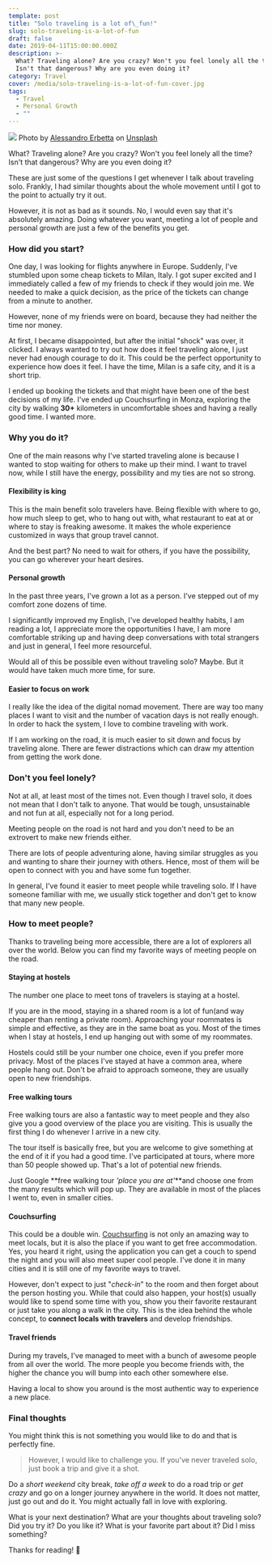 ```yaml
---
template: post
title: "Solo traveling is a lot of\_fun!"
slug: solo-traveling-is-a-lot-of-fun
draft: false
date: 2019-04-11T15:00:00.000Z
description: >-
  What? Traveling alone? Are you crazy? Won't you feel lonely all the time?
  Isn't that dangerous? Why are you even doing it?
category: Travel
cover: /media/solo-traveling-is-a-lot-of-fun-cover.jpg
tags:
  - Travel
  - Personal Growth
  - ""
---
```


![](/media/solo-traveling-is-a-lot-of-fun-cover.jpg)
Photo by [Alessandro Erbetta](https://unsplash.com/photos/8oYPewvmhnY?utm_source=unsplash&utm_medium=referral&utm_content=creditCopyText) on [Unsplash](https://unsplash.com/search/photos/explore?utm_source=unsplash&utm_medium=referral&utm_content=creditCopyText)

What? Traveling alone? Are you crazy? Won't you feel lonely all the time? Isn't that dangerous? Why are you even doing it?

These are just some of the questions I get whenever I talk about traveling solo. Frankly, I had similar thoughts about the whole movement until I got to the point to actually try it out.

However, it is not as bad as it sounds. No, I would even say that it's absolutely amazing. Doing whatever you want, meeting a lot of people and personal growth are just a few of the benefits you get.

### How did you start?

One day, I was looking for flights anywhere in Europe. Suddenly, I've stumbled upon some cheap tickets to Milan, Italy. I got super excited and I immediately called a few of my friends to check if they would join me. We needed to make a quick decision, as the price of the tickets can change from a minute to another.

However, none of my friends were on board, because they had neither the time nor money.

At first, I became disappointed, but after the initial "shock" was over, it clicked. I always wanted to try out how does it feel traveling alone, I just never had enough courage to do it. This could be the perfect opportunity to experience how does it feel. I have the time, Milan is a safe city, and it is a short trip.

I ended up booking the tickets and that might have been one of the best decisions of my life. I've ended up Couchsurfing in Monza, exploring the city by walking **30+** kilometers in uncomfortable shoes and having a really good time. I wanted more.

### Why you do it?

One of the main reasons why I've started traveling alone is because I wanted to stop waiting for others to make up their mind. I want to travel now, while I still have the energy, possibility and my ties are not so strong.

#### Flexibility is king

This is the main benefit solo travelers have. Being flexible with where to go, how much sleep to get, who to hang out with, what restaurant to eat at or where to stay is freaking awesome. It makes the whole experience customized in ways that group travel cannot.

And the best part? No need to wait for others, if you have the possibility, you can go wherever your heart desires.

#### Personal growth

In the past three years, I've grown a lot as a person. I've stepped out of my comfort zone dozens of time.

I significantly improved my English, I've developed healthy habits, I am reading a lot, I appreciate more the opportunities I have, I am more comfortable striking up and having deep conversations with total strangers and just in general, I feel more resourceful.

Would all of this be possible even without traveling solo? Maybe. But it would have taken much more time, for sure.

#### Easier to focus on work

I really like the idea of the digital nomad movement. There are way too many places I want to visit and the number of vacation days is not really enough. In order to hack the system, I love to combine traveling with work.

If I am working on the road, it is much easier to sit down and focus by traveling alone. There are fewer distractions which can draw my attention from getting the work done.

### Don't you feel lonely?

Not at all, at least most of the times not. Even though I travel solo, it does not mean that I don't talk to anyone. That would be tough, unsustainable and not fun at all, especially not for a long period.

Meeting people on the road is not hard and you don't need to be an extrovert to make new friends either.

There are lots of people adventuring alone, having similar struggles as you and wanting to share their journey with others. Hence, most of them will be open to connect with you and have some fun together.

In general, I've found it easier to meet people while traveling solo. If I have someone familiar with me, we usually stick together and don't get to know that many new people.

### How to meet people?

Thanks to traveling being more accessible, there are a lot of explorers all over the world. Below you can find my favorite ways of meeting people on the road.

#### Staying at hostels

The number one place to meet tons of travelers is staying at a hostel.

If you are in the mood, staying in a shared room is a lot of fun(and way cheaper than renting a private room). Approaching your roommates is simple and effective, as they are in the same boat as you. Most of the times when I stay at hostels, I end up hanging out with some of my roommates.

Hostels could still be your number one choice, even if you prefer more privacy. Most of the places I've stayed at have a common area, where people hang out. Don't be afraid to approach someone, they are usually open to new friendships.

#### Free walking tours

Free walking tours are also a fantastic way to meet people and they also give you a good overview of the place you are visiting. This is usually the first thing I do whenever I arrive in a new city.

The tour itself is basically free, but you are welcome to give something at the end of it if you had a good time. I've participated at tours, where more than 50 people showed up. That's a lot of potential new friends.

Just Google **free walking tour _'place you are at'_**and choose one from the many results which will pop up. They are available in most of the places I went to, even in smaller cities.

#### Couchsurfing

This could be a double win. [Couchsurfing](https://www.couchsurfing.com/) is not only an amazing way to meet locals, but it is also the place if you want to get free accommodation. Yes, you heard it right, using the application you can get a couch to spend the night and you will also meet super cool people. I've done it in many cities and it is still one of my favorite ways to travel.

However, don't expect to just "_check-in_" to the room and then forget about the person hosting you. While that could also happen, your host(s) usually would like to spend some time with you, show you their favorite restaurant or just take you along a walk in the city. This is the idea behind the whole concept, to **connect locals with travelers** and develop friendships.

#### Travel friends

During my travels, I've managed to meet with a bunch of awesome people from all over the world. The more people you become friends with, the higher the chance you will bump into each other somewhere else.

Having a local to show you around is the most authentic way to experience a new place.

### Final thoughts

You might think this is not something you would like to do and that is perfectly fine.

> However, I would like to challenge you. If you've never traveled solo, just book a trip and give it a shot.

Do a _short weekend_ city break, _take off a week_ to do a road trip or _get crazy_ and go on a longer journey anywhere in the world. It does not matter, just go out and do it. You might actually fall in love with exploring.

What is your next destination? What are your thoughts about traveling solo? Did you try it? Do you like it? What is your favorite part about it? Did I miss something?

Thanks for reading! 🙏
